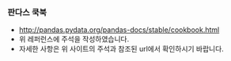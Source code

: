 ### 판다스 쿡북
* http://pandas.pydata.org/pandas-docs/stable/cookbook.html
* 위 레퍼런스에 주석을 작성하였습니다.
* 자세한 사항은 위 사이트의 주석과 참조된 url에서 확인하시기 바랍니다.